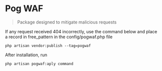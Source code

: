 # Pog WAF
> Package designed to mitigate malicious requests

If any request received 404 incorrectly, use the command below and place a record in free_pattern in the config/pogwaf.php file
~~~shell
php artisan vendor:publish --tag=pogwaf
~~~
After installation, run 
~~~shell
php artisan pogwaf:aply command
~~~
